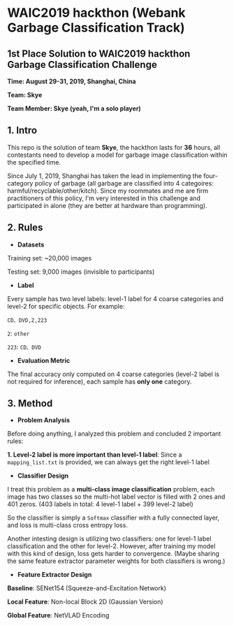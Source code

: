 # WAIC2019 hackthon (Webank Garbage Classification Track)

## 1st Place Solution to WAIC2019 hackthon Garbage Classification Challenge

**Time: August 29-31, 2019, Shanghai, China**

**Team: Skye**

**Team Member: Skye (yeah, I'm a solo player)**

## 1. Intro
   This repo is the solution of team **Skye**, the hackthon lasts for **36** hours, all contestants 
   need to develop a model for garbage image classification within the specified time.
   
   Since July 1, 2019, Shanghai has taken the lead in implementing the 
   four-category policy of garbage (all garbage are classified into 4 categoires: harmful/recyclable/other/kitch). 
   Since my roommates and me are firm practitioners of this policy, I'm very interested in this challenge and 
   participated in alone (they are better at hardware than programming).
  
## 2. Rules
   + **Datasets**
   
   Training set: ~20,000 images
   
   Testing set: 9,000 images (invisible to participants)
   
   + **Label**
   
   Every sample has two level labels: level-1 label for 4 coarse categories and level-2 for specific objects. For example:
   ```shell
   CD、DVD,2,223
   ```
   `2`: `other` 
   
   `223`: `CD、DVD`
   
   + **Evaluation Metric**
   
   The final accuracy only computed on 4 coarse categories (level-2 label is not required for inference), each sample has 
   **only one** category.
   
## 3. Method
  + **Problem Analysis**

  Before doing anything, I analyzed this problem and concluded 2 important rules:
  
  **1. Level-2 label is more important than level-1 label**: Since a `mapping_list.txt` is provided, we can always get the right level-1 label 

  + **Classifier Design**
  
  I treat this problem as a **multi-class image classification** problem, each image has two classes so the multi-hot label 
  vector is filled with 2 ones and 401 zeros. (403 labels in total: 4 level-1 label + 399 level-2 label)
  
  So the classifier is simply a `Softmax` classifier with a fully connected layer, and loss is multi-class cross entropy loss.
  
  Another intesting design is utilizing two classifiers: one for level-1 label classification and the other for level-2. 
  However, after training my model with this kind of design, loss gets harder to convergence. (Maybe sharing the same feature 
  extractor parameter weights for both classifiers is wrong.)
  
  + **Feature Extractor Design**
  
  **Baseline**: SENet154 (Squeeze-and-Excitation Network)
  
  **Local Feature**: Non-local Block 2D (Gaussian Version)
  
  **Global Feature**: NetVLAD Encoding

